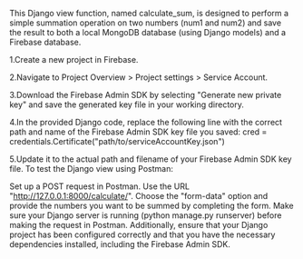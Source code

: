 This Django view function, named calculate_sum, is designed to perform a simple summation operation on two numbers (num1 and num2) and save the result to both a local MongoDB database (using Django models) and a Firebase database.

1.Create a new project in Firebase.

2.Navigate to Project Overview > Project settings > Service Account.

3.Download the Firebase Admin SDK by selecting "Generate new private key" and save the generated key file in your working directory.

4.In the provided Django code, replace the following line with the correct path and name of the Firebase Admin SDK key file you saved:
cred = credentials.Certificate("path/to/serviceAccountKey.json")

5.Update it to the actual path and filename of your Firebase Admin SDK key file.
To test the Django view using Postman:

Set up a POST request in Postman.
Use the URL "http://127.0.0.1:8000/calculate/".
Choose the "form-data" option and provide the numbers you want to be summed by completing the form.
Make sure your Django server is running (python manage.py runserver) before making the request in Postman. Additionally, ensure that your Django project has been configured correctly and that you have the necessary dependencies installed, including the Firebase Admin SDK.
